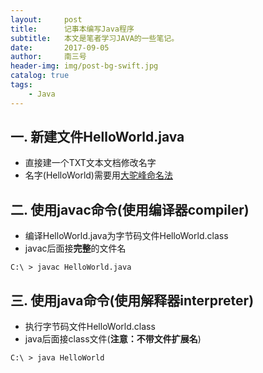 ```yaml
---
layout:     post
title:      记事本编写Java程序
subtitle:   本文是笔者学习JAVA的一些笔记。
date:       2017-09-05
author:     南三号
header-img: img/post-bg-swift.jpg
catalog: true
tags:
    - Java
---
```


## 一. 新建文件HelloWorld.java
- 直接建一个TXT文本文档修改名字
- 名字(HelloWorld)需要用[大驼峰命名法](https://nansanhao.github.io/2017/08/23/JAVA%E5%AD%A6%E4%B9%A0%E4%B9%8B%E8%A7%84%E8%8C%83%E7%AF%87-%E4%B8%80/)
## 二. 使用javac命令(使用编译器compiler)
- 编译HelloWorld.java为字节码文件HelloWorld.class
- javac后面接**完整**的文件名

```shell
C:\ > javac HelloWorld.java
```

## 三. 使用java命令(使用解释器interpreter)
- 执行字节码文件HelloWorld.class
- java后面接class文件(**注意：不带文件扩展名**)

```shell
C:\ > java HelloWorld
```

